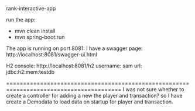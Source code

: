 rank-interactive-app

run the app:
- mvn clean install
- mvn spring-boot:run

The app is running on port 8081:
I have a swagger page: http://localhost:8081/swagger-ui.html

H2 console: http://localhost:8081/h2
username: sam
url: jdbc:h2:mem:testdb

========================================================================================
I was not sure whether to create a controller for adding a new the player and transaction?
so I have create a Demodata to load data on startup for player and transaction.
